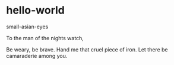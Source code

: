 # hello-world
small-asian-eyes

To the man of the nights watch,

Be weary, be brave. Hand me that cruel piece of iron. Let there be camaraderie among you.

